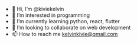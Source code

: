 - 👋 Hi, I’m @kiviekelvin
- 👀 I’m interested in programming
- 🌱 I’m currently learning python, react, flutter
- 💞️ I’m looking to collaborate on web development
- 📫 How to reach me kelvinkivie@gmail.com

<!---
kiviekelvin/kiviekelvin is a ✨ special ✨ repository because its `README.md` (this file) appears on your GitHub profile.
You can click the Preview link to take a look at your changes.
--->
